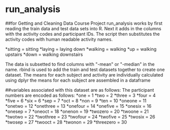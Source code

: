 # run_analysis
##for Getting and Cleaning Data Course Project
run_analysis works by first reading the train data and test data sets into R. 
Next it adds in the columns with the activity codes and participant IDs. 
The script then substitutes the activity codes with human readable activity names. 

*sitting = sitting
*laying = laying down 
*walking = walking
*up = walking upstairs
*down = walking downstairs

The data is subsetted to find columns with "-mean" or "-median" in the name. 
rbind is used to add the train and test datasets together to create one dataset. 
The means for each subject and activity are individually calculated using dplyr
the means for each subject are assembled in a dataframe

##variables associated with this dataset are as follows: 
The participant numbers are encoded as follows: 
*one = 1
*two = 2
*three = 3
*four = 4
*five = 6
*six = 6
*sep = 7
*oct = 8
*non = 9
*ten = 10 
*oneone = 11
*onetwo = 12
*onethree = 13
*onefour = 14
*onefive = 15
*onesix = 16
*onesep = 7
*oneoct = 18 
*onenon = 19
*twozero = 20
*twoone = 21
*twotwo = 22
*twothree = 23
*twofour = 24
*twofive = 25
*twosix = 26
*twosep = 27
*twooct = 28
*twonon = 29
*threezero = 30
